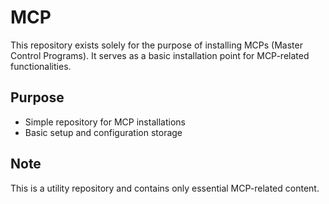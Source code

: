 # MCP

This repository exists solely for the purpose of installing MCPs (Master Control Programs). It serves as a basic installation point for MCP-related functionalities.

## Purpose

- Simple repository for MCP installations
- Basic setup and configuration storage

## Note

This is a utility repository and contains only essential MCP-related content.